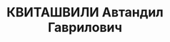 ---
title: КВИТАШВИЛИ Автандил Гаврилович
description: "Род. в 1875, г. Ланчхути, грузин. Род занятий: бывший заведующий мясоконтрольной\
  \ станции. Ветеринарный врач. \n  Осужден Тройкой при НКВД ГССР 13.12.1937. Мера\
  \ наказания: расстрел с конфискацией личного имущества. Дата расстрела: 25.12.1937"
---